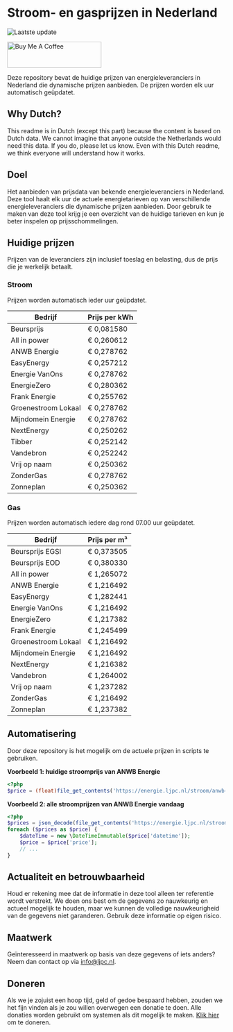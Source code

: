 # Stroom- en gasprijzen in Nederland

![Laatste update](https://img.shields.io/badge/laatste%20update-2024--10--02%2016%3A00%20CET-brightgreen)

<a href="https://www.buymeacoffee.com/Lars-" target="_blank"><img src="https://cdn.buymeacoffee.com/buttons/v2/default-orange.png" alt="Buy Me A Coffee" height="60" style="height: 60px !important;width: 217px !important;" ></a>

Deze repository bevat de huidige prijzen van energieleveranciers in Nederland die dynamische prijzen aanbieden. De prijzen worden elk uur automatisch geüpdatet.

## Why Dutch?

This readme is in Dutch (except this part) because the content is based on Dutch data. We cannot imagine that anyone outside the Netherlands would need this data. If you do, please let us know. Even with this Dutch readme, we think
everyone will understand how it works.

## Doel

Het aanbieden van prijsdata van bekende energieleveranciers in Nederland. Deze tool haalt elk uur de actuele energietarieven op van verschillende energieleveranciers die dynamische prijzen aanbieden. Door gebruik te maken van deze tool
krijg je een overzicht van de huidige tarieven en kun je beter inspelen op prijsschommelingen.

## Huidige prijzen

Prijzen van de leveranciers zijn inclusief toeslag en belasting, dus de prijs die je werkelijk betaalt.

### Stroom

Prijzen worden automatisch ieder uur geüpdatet.

 Bedrijf | Prijs per kWh 
---------|---------------
Beursprijs | € 0,081580
All in power | € 0,260612
ANWB Energie | € 0,278762
EasyEnergy | € 0,257212
Energie VanOns | € 0,278762
EnergieZero | € 0,280362
Frank Energie | € 0,255762
Groenestroom Lokaal | € 0,278762
Mijndomein Energie | € 0,278762
NextEnergy | € 0,250262
Tibber | € 0,252142
Vandebron | € 0,252242
Vrij op naam | € 0,250362
ZonderGas | € 0,278762
Zonneplan | € 0,250362


### Gas

Prijzen worden automatisch iedere dag rond 07.00 uur geüpdatet.

 Bedrijf | Prijs per m³ 
---------|--------------
Beursprijs EGSI | € 0,373505
Beursprijs EOD | € 0,380330
All in power | € 1,265072
ANWB Energie | € 1,216492
EasyEnergy | € 1,282441
Energie VanOns | € 1,216492
EnergieZero | € 1,217382
Frank Energie | € 1,245499
Groenestroom Lokaal | € 1,216492
Mijndomein Energie | € 1,216492
NextEnergy | € 1,216382
Vandebron | € 1,264002
Vrij op naam | € 1,237282
ZonderGas | € 1,216492
Zonneplan | € 1,237382


## Automatisering

Door deze repository is het mogelijk om de actuele prijzen in scripts te gebruiken.

**Voorbeeld 1: huidige stroomprijs van ANWB Energie**

```php
<?php
$price = (float)file_get_contents('https://energie.ljpc.nl/stroom/anwb-energie-nu.txt');

```

**Voorbeeld 2: alle stroomprijzen van ANWB Energie vandaag**

```php
<?php
$prices = json_decode(file_get_contents('https://energie.ljpc.nl/stroom/all-in-power-vandaag.json'),true);
foreach ($prices as $price) {
    $dateTime = new \DateTimeImmutable($price['datetime']);
    $price = $price['price'];
    // ...
}
```

## Actualiteit en betrouwbaarheid

Houd er rekening mee dat de informatie in deze tool alleen ter referentie wordt verstrekt. We doen ons best om de gegevens zo nauwkeurig en actueel mogelijk te houden, maar we kunnen de volledige nauwkeurigheid van de gegevens niet
garanderen. Gebruik deze informatie op eigen risico.

## Maatwerk

Geïnteresseerd in maatwerk op basis van deze gegevens of iets anders? Neem dan contact op
via [info@ljpc.nl](mailto:info@ljpc.nl?subject=Energie%20prijzen).

## Doneren

Als we je zojuist een hoop tijd, geld of gedoe bespaard hebben, zouden we het fijn vinden als je zou willen overwegen een
donatie te doen. Alle donaties worden gebruikt om systemen als dit mogelijk te
maken. [Klik hier](https://www.buymeacoffee.com/Lars-) om te doneren.
